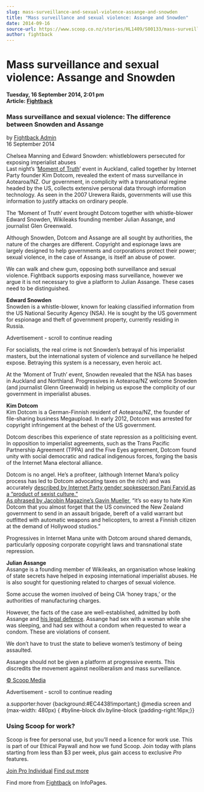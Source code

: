 ```yaml
---
slug: mass-surveillance-and-sexual-violence-assange-and-snowden
title: "Mass surveillance and sexual violence: Assange and Snowden"
date: 2014-09-16
source-url: https://www.scoop.co.nz/stories/HL1409/S00133/mass-surveillance-and-sexual-violence-assange-and-snowden.htm
author: fightback
---
```

Mass surveillance and sexual violence: Assange and Snowden
==========================================================

**Tuesday, 16 September 2014, 2:01 pm**  
**Article: [Fightback](https://info.scoop.co.nz/Fightback)**

### Mass surveillance and sexual violence: The difference between Snowden and Assange  

by [Fightback Admin](http://fightback.org.nz/author/hugefan/)  
16 September 2014

Chelsea Manning and Edward Snowden: whistleblowers persecuted for exposing imperialist abuses  
Last night’s ‘[Moment of Truth](http://kim.com/)’ event in Auckland, called together by Internet Party founder Kim Dotcom, revealed the extent of mass surveillance in Aotearoa/NZ. Our government, in complicity with a transnational regime headed by the US, collects extensive personal data through information technology. As seen in the 2007 Urewera Raids, governments will use this information to justify attacks on ordinary people.

The ‘Moment of Truth’ event brought Dotcom together with whistle-blower Edward Snowden, Wikileaks founding member Julian Assange, and journalist Glen Greenwald.

Although Snowden, Dotcom and Assange are all sought by authorities, the nature of the charges are different. Copyright and espionage laws are largely designed to help governments and corporations protect their power; sexual violence, in the case of Assange, is itself an abuse of power.

We can walk and chew gum, opposing both surveillance and sexual violence. Fightback supports exposing mass surveillance, however we argue it is not necessary to give a platform to Julian Assange. These cases need to be distinguished.

**Edward Snowden**  
Snowden is a whistle-blower, known for leaking classified information from the US National Security Agency (NSA). He is sought by the US government for espionage and theft of government property, currently residing in Russia.

Advertisement - scroll to continue reading





For socialists, the real crime is not Snowden’s betrayal of his imperialist masters, but the international system of violence and surveillance he helped expose. Betraying this system is a necessary, even heroic act.

At the ‘Moment of Truth’ event, Snowden revealed that the NSA has bases in Auckland and Northland. Progressives in Aotearoa/NZ welcome Snowden (and journalist Glenn Greenwald) in helping us expose the complicity of our government in imperialist abuses.

**Kim Dotcom**  
Kim Dotcom is a German-Finnish resident of Aotearoa/NZ, the founder of file-sharing business Megaupload. In early 2012, Dotcom was arrested for copyright infringement at the behest of the US government.

Dotcom describes this experience of state repression as a politicising event. In opposition to imperialist agreements, such as the Trans Pacific Partnership Agreement (TPPA) and the Five Eyes agreement, Dotcom found unity with social democratic and radical indigenous forces, forging the basis of the Internet Mana electoral alliance.

Dotcom is no angel. He’s a profiteer, (although Internet Mana’s policy process has led to Dotcom advocating taxes on the rich) and was accurately [described by Internet Party gender spokesperson Pani Farvid as a “product of sexist culture.”](http://www.nzherald.co.nz/nz/news/article.cfm?c_id=1&objectid=11311535)  
[As phrased by Jacobin Magazine’s Gavin Mueller](https://www.jacobinmag.com/2012/08/gimme-the-loot/), “it’s so easy to hate Kim Dotcom that you almost forget that the US convinced the New Zealand government to send in an assault brigade, bereft of a valid warrant but outfitted with automatic weapons and helicopters, to arrest a Finnish citizen at the demand of Hollywood studios.”

Progressives in Internet Mana unite with Dotcom around shared demands, particularly opposing corporate copyright laws and transnational state repression.

**Julian Assange**  
Assange is a founding member of Wikileaks, an organisation whose leaking of state secrets have helped in exposing international imperialist abuses. He is also sought for questioning related to charges of sexual violence.

Some accuse the women involved of being CIA ‘honey traps,’ or the authorities of manufacturing charges.

However, the facts of the case are well-established, admitted by both Assange and [his legal defence](http://studentactivism.net/2011/07/12/assange-lawyer-concedes/). Assange had sex with a woman while she was sleeping, and had sex without a condom when requested to wear a condom. These are violations of consent.

We don’t have to trust the state to believe women’s testimony of being assaulted.

Assange should not be given a platform at progressive events. This discredits the movement against neoliberalism and mass surveillance.

[© Scoop Media](http://www.scoop.co.nz/about/terms.html)  

Advertisement - scroll to continue reading



a.supporter:hover {background:#EC4438!important;} @media screen and (max-width: 480px) { #byline-block div.byline-block {padding-right:16px;}}

### Using Scoop for work?

Scoop is free for personal use, but you’ll need a licence for work use. This is part of our Ethical Paywall and how we fund Scoop. Join today with plans starting from less than $3 per week, plus gain access to exclusive _Pro_ features.  
  
[Join Pro Individual](https://pro.scoop.co.nz/Individual/?from=ProIn24) [Find out more](https://pro.scoop.co.nz/using-scoop-for-work/?from=ProIn24)

Find more from [Fightback](https://info.scoop.co.nz/Fightback) on InfoPages.
